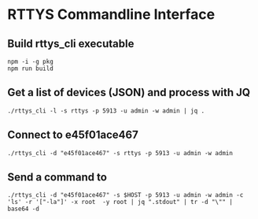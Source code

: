 # RTTYS Commandline Interface

## Build rttys_cli executable
```
npm -i -g pkg
npm run build
```

## Get a list of devices (JSON) and process with JQ
```
./rttys_cli -l -s rttys -p 5913 -u admin -w admin | jq .
```

## Connect to e45f01ace467
```
./rttys_cli -d "e45f01ace467" -s rttys -p 5913 -u admin -w admin 
```

## Send a command to 
```
./rttys_cli -d "e45f01ace467" -s $HOST -p 5913 -u admin -w admin -c 'ls' -r '["-la"]' -x root  -y root | jq ".stdout" | tr -d "\"" | base64 -d
```
